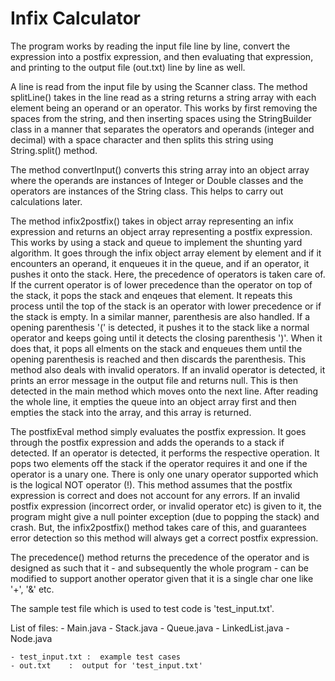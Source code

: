 # Infix Calculator

The program works by reading the input file line by line, convert the expression
into a postfix expression, and then evaluating that expression, and printing to
the output file (out.txt) line by line as well.

A line is read from the input file by using the Scanner class. The method
splitLine() takes in the line read as a string returns a string array with each
element being an operand or an operator. This works by first removing the spaces
from the string, and then inserting spaces using the StringBuilder class in a
manner that separates the operators and operands (integer and decimal) with a
space character and then splits this string using String.split() method.

The method convertInput() converts this string array into an object array where
the operands are instances of Integer or Double classes and the operators are
instances of the String class. This helps to carry out calculations later.

The method infix2postfix() takes in object array representing an infix expression
and returns an object array representing a postfix expression. This works by using
a stack and queue to implement the shunting yard algorithm. It goes through the 
infix object array element by element and if it encounters an operand, it enqueues
it in the queue, and if an operator, it pushes it onto the stack. Here, the
precedence of operators is taken care of. If the current operator is of lower
precedence than the operator on top of the stack, it pops the stack and enqeues
that element. It repeats this process until the top of the stack is an operator
with lower precedence or if the stack is empty. In a similar manner, parenthesis
are also handled. If a opening parenthesis '(' is detected, it pushes it to the
stack like a normal operator and keeps going until it detects the closing
parenthesis ')'. When it does that, it pops all elments on the stack and enqueues
them until the opening parenthesis is reached and then discards the parenthesis.
This method also deals with invalid operators. If an invalid operator is detected,
it prints an error message in the output file and returns null. This is then
detected in the main method which moves onto the next line. After reading the whole
line, it empties the queue into an object array first and then empties the stack
into the array, and this array is returned.

The postfixEval method simply evaluates the postfix expression. It goes through the
postfix expression and adds the operands to a stack if detected. If an operator is
detected, it performs the respective operation. It pops two elements off the stack
if the operator requires it and one if the operator is a unary one. There is only one
unary operator supported which is the logical NOT operator (!). This method assumes
that the postfix expression is correct and does not account for any errors. If an
invalid postfix expression (incorrect order, or invalid operator etc) is given to it,
the program might give a null pointer exception (due to popping the stack) and crash.
But, the infix2postfix() method takes care of this, and guarantees error detection
so this method will always get a correct postfix expression.

The precedence() method returns the precedence of the operator and is designed as such
that it - and subsequently the whole program - can be modified to support another
operator given that it is a single char one like '+', '&' etc.

The sample test file which is used to test code is 'test_input.txt'.

List of files:
	- Main.java
	- Stack.java
	- Queue.java
	- LinkedList.java
	- Node.java
	
	- test_input.txt :	example test cases
	- out.txt 	 :	output for 'test_input.txt'

